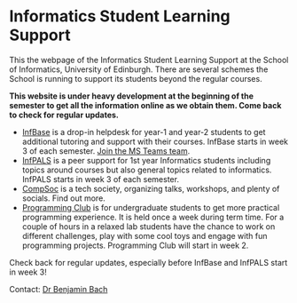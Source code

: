 # Informatics Student Learning Support

This the webpage of the Informatics Student Learning Support at the School of Informatics, University of Edinburgh. There are several schemes the School is running to support its students beyond the regular courses. 

__This website is under heavy development at the beginning of the semester to get all the information online as we obtain them. Come back to check for regular updates.__

* [InfBase](infbase.html) is a drop-in helpdesk for year-1 and year-2 students to get additional tutoring and support with their courses. InfBase starts in week 3 of each semester. [Join the MS Teams team](https://teams.microsoft.com/l/team/19%3a1b9574ccbc404c2d93699fe1bf833b6b%40thread.tacv2/conversations?groupId=a9555449-ddb5-4747-8fc6-1f6bad927c8a&tenantId=2e9f06b0-1669-4589-8789-10a06934dc61).
* [InfPALS](infpals/infpals.html) is a peer support for 1st year Informatics students including topics around courses but also general topics related to informatics. InfPALS starts in week 3 of each semester.
* [CompSoc](https://comp-soc.com/) is a tech society, organizing talks, workshops, and plenty of socials. Find out more.
* [Programming Club](http://progclub.inf.ed.ac.uk/) is for undergraduate students to get more practical programming experience. It is held once a week during term time. For a couple of hours in a relaxed lab students have the chance to work on different challenges, play with some cool toys and engage with fun programming projects. Programming Club will start in week 2.

Check back for regular updates, especially before InfBase and InfPALS start in week 3!

Contact: [Dr Benjamin Bach](bbach@ed.ac.uk)








